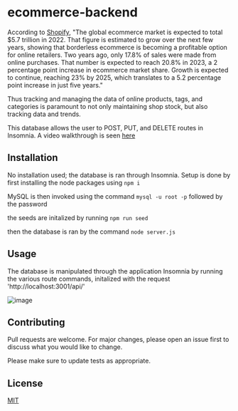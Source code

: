 # ecommerce-backend
According to [Shopify](https://www.shopify.com/enterprise/global-ecommerce-statistics), "The global ecommerce market is expected to total $5.7 trillion in 2022. That figure is estimated to grow over the next few years, showing that borderless ecommerce is becoming a profitable option for online retailers.
Two years ago, only 17.8% of sales were made from online purchases. That number is expected to reach 20.8% in 2023, a 2 percentage point increase in ecommerce market share. Growth is expected to continue, reaching 23% by 2025, which translates to a 5.2 percentage point increase in just five years."

Thus tracking and managing the data of online products, tags, and categories is paramount to not only maintaining shop stock, but also tracking data and trends. 

This database allows the user to POST, PUT, and DELETE routes in Insomnia.
A video walkthrough is seen [here](https://drive.google.com/file/d/1IVOxGC0_4f7x2d42mz5JJSM1oRlxNeDq/view)

## Installation

No installation used; the database is ran through Insomnia.
Setup is done by first installing the node packages using
```npm i```

MySQL is then invoked using the command
```mysql -u root -p``` followed by the password

the seeds are initalized by running
```npm run seed```

then the database is ran by the command 
```node server.js```

## Usage

The database is manipulated through the application Insomnia by running the various route commands, initalized with the request 'http://localhost:3001/api/'

![image](https://github.com/l-antonello/ecommerce-backend/assets/122548483/4c8972f8-8069-4d34-865f-03ba028f917a)


## Contributing

Pull requests are welcome. For major changes, please open an issue first
to discuss what you would like to change.

Please make sure to update tests as appropriate.

## License

[MIT](https://choosealicense.com/licenses/mit/)
